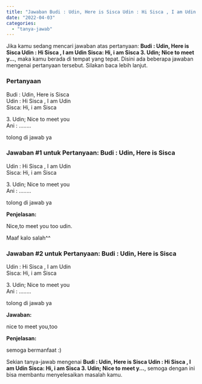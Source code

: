 ```yaml
---
title: "Jawaban Budi : Udin, Here is Sisca Udin : Hi Sisca , I am Udin Sisca: Hi, i am Sisca 3. Udin; Nice to meet y..."
date: "2022-04-03"
categories: 
  - "tanya-jawab"
---
```


Jika kamu sedang mencari jawaban atas pertanyaan: **Budi : Udin, Here is Sisca Udin : Hi Sisca , I am Udin Sisca: Hi, i am Sisca 3. Udin; Nice to meet y...**, maka kamu berada di tempat yang tepat. Disini ada beberapa jawaban mengenai pertanyaan tersebut. Silakan baca lebih lanjut.

### Pertanyaan

Budi : Udin, Here is Sisca  
Udin : Hi Sisca , I am Udin  
Sisca: Hi, i am Sisca  
  
3\. Udin; Nice to meet you  
Ani : ........  
  
  
tolong di jawab ya​

### Jawaban #1 untuk Pertanyaan: Budi : Udin, Here is Sisca  
Udin : Hi Sisca , I am Udin  
Sisca: Hi, i am Sisca  
  
3\. Udin; Nice to meet you  
Ani : ........  
  
  
tolong di jawab ya​

**Penjelasan:**

Nice,to meet you too udin.

Maaf kalo salah^^

### Jawaban #2 untuk Pertanyaan: Budi : Udin, Here is Sisca  
Udin : Hi Sisca , I am Udin  
Sisca: Hi, i am Sisca  
  
3\. Udin; Nice to meet you  
Ani : ........  
  
  
tolong di jawab ya​

**Jawaban:**

nice to meet you,too

**Penjelasan:**

semoga bermanfaat :)

Sekian tanya-jawab mengenai **Budi : Udin, Here is Sisca Udin : Hi Sisca , I am Udin Sisca: Hi, i am Sisca 3. Udin; Nice to meet y...**, semoga dengan ini bisa membantu menyelesaikan masalah kamu.
